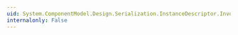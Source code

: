 ```yaml
---
uid: System.ComponentModel.Design.Serialization.InstanceDescriptor.Invoke
internalonly: False
---
```

